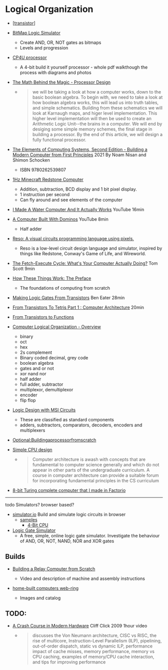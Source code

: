 Logical Organization
====================

* [[transistor]]
* [BitMap Logic Simulator](https://charperbonaroo.github.io/bls/)
    * Create AND, OR, NOT gates as bitmaps
    * Levels and progression

* [CP4U processor](https://beletronics.wordpress.com/cp4u-processor/)
    * A 4-bit build it yourself processor - whole pdf walkthough the process with diagrams and photos

* [The Math Behind the Magic - Processor Design](http://www.gamezero.com/team-0/articles/math_magic/micro/)
    * > we will be taking a look at how a computer works, down to the basic boolean algebra. To begin with, we need to take a look at how boolean algebra works, this will lead us into truth tables, and simple schematics. Building from these schematics we will look at Karnaugh maps, and higer level implementation. This higher level implementation will then be used to create an Arithmetic Logic Unit--the brains in a computer. We will end by desiging some simple memory schemes, the final stage in building a processor. By the end of this article, we will design a fully functional processor.

* [The Elements of Computing Systems, Second Edition -  Building a Modern Computer from First Principles](https://mitpress.mit.edu/books/elements-computing-systems-second-edition) 2021 By Noam Nisan and Shimon Schocken
    * ISBN 9780262539807

* [1Hz Minecraft Redstone Computer](https://www.youtube.com/watch?v=tDxKhiJfgYk)
    * Addition, subtraction, BCD display and 1 bit pixel display.
    * 1 instruction per second
    * Can fly around and see elements of the computer
* [I Made A Water Computer And It Actually Works](https://www.youtube.com/watch?v=IxXaizglscw) YouTube 16min
* [A Computer Built With Dominos](https://www.youtube.com/watch?v=w6E7aQnA4Ws) YouTube 8min
    * Half adder
* [Reso: A visual circuits programming language using pixels.](https://github.com/lynnpepin/reso)
    * Reso is a low-level circuit design language and simulator, inspired by things like Redstone, Conway's Game of Life, and Wireworld.

* [The Fetch-Execute Cycle: What's Your Computer Actually Doing?](https://www.youtube.com/watch?v=Z5JC9Ve1sfI&list=PL96C35uN7xGLLeET0dOWaKHkAlPsrkcha&index=7) Tom Scott 9min

* [How These Things Work: The Preface](https://reasonablypolymorphic.com/book/preface)
    * The foundations of computing from scratch

* [Making Logic Gates From Transistors](https://www.youtube.com/watch?v=sTu3LwpF6XI) Ben Eater 28min

* [From Transistors To Tetris Part 1 : Computer Architecture](https://www.youtube.com/watch?v=6caLyckwo7U) 20min
* [From Transistors to Functions](https://www.cs.bu.edu/~best/courses/modules/Transistors2Gates/)
* [Computer Logical Organization - Overview](https://www.tutorialspoint.com/computer_logical_organization/computer_logical_organization_quick_guide.htm)
    * binary
    * oct
    * hex
    * 2s complement
    * Binary coded decimal, grey code
    * boolean algebra
    * gates and or not
    * xor nand nor
    * half adder
    * full adder, subtractor
    * multiplexor, demultiplexor
    * encoder
    * flip flop
* [Logic Design with MSI Circuits](https://www.ee.ucl.ac.uk/~ademosth/E757/Topic1.pdf)
    * These are classified as standard components
    * adders, subtractors, comparators, decoders, encoders and multiplexers
* [Optional:Buildingaprocessorfromscratch](https://ocw.mit.edu/courses/electrical-engineering-and-computer-science/6-189-a-gentle-introduction-to-programming-using-python-january-iap-2008/assignments/optional.pdf)
* [Simple CPU design](http://www.simplecpudesign.com/)
    * > Computer architecture is awash with concepts that are fundamental to computer science generally and which do not appear in other parts of the undergraduate curriculum. A course in computer architecture can provide a suitable forum for incorporating fundamental principles in the CS curriculum
* [8-bit Turing complete computer that I made in Factorio](https://imgur.com/a/tVB9xOx)

---

todo Simulators? browser based?

* [simulator.io](https://simulator.io) Build and simulate logic circuits in browser
    * [samples](https://simulator.io/samples)
        * [4-Bit CPU](https://simulator.io/samples#sample10)
* [Logic Gate Simulator](https://academo.org/demos/logic-gate-simulator/)
    * A free, simple, online logic gate simulator. Investigate the behaviour of AND, OR, NOT, NAND, NOR and XOR gates

Builds
------

* [Building a Relay Computer from Scratch](https://relaycomputer.co.uk/pages/overview.html)
    * Video and description of machine and assembly instructions

* [home-built computers web-ring](https://www.homebrewcpuring.org/ringhome.html)
    * Images and catalog

TODO:
----

* [A Crash Course in Modern Hardware](https://www.infoq.com/presentations/click-crash-course-modern-hardware/) Cliff Click 2009 1hour video
    * > discusses the Von Neumann architecture, CISC vs RISC, the rise of multicore, Instruction-Level Parallelism (ILP), pipelining, out-of-order dispatch, static vs dynamic ILP, performance impact of cache misses, memory performance, memory vs CPU caching, examples of memory/CPU cache interaction, and tips for improving performance


[//begin]: # "Autogenerated link references for markdown compatibility"
[transistor]: transistor.md "Transistor"
[//end]: # "Autogenerated link references"